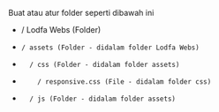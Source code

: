Buat atau atur folder seperti dibawah ini
- / Lodfa Webs (Folder)
-     / assets (Folder - didalam folder Lodfa Webs)
-       / css (Folder - didalam folder assets)
-         / responsive.css (File - didalam folder css) 
-       / js (Folder - didalam folder assets)
